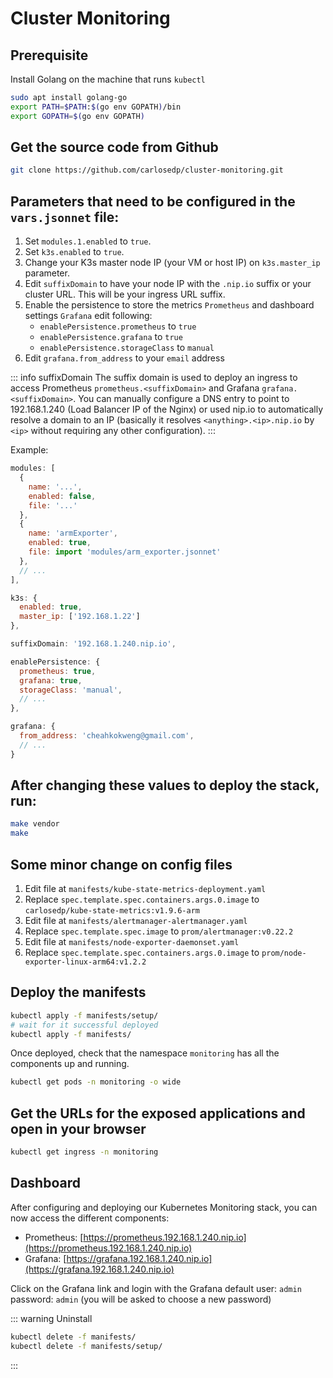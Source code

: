 # Cluster Monitoring

## Prerequisite
Install Golang on the machine that runs `kubectl`
```bash
sudo apt install golang-go
export PATH=$PATH:$(go env GOPATH)/bin
export GOPATH=$(go env GOPATH)
```

## Get the source code from Github

```bash
git clone https://github.com/carlosedp/cluster-monitoring.git
```

## Parameters that need to be configured in the `vars.jsonnet` file:
1. Set `modules.1.enabled` to `true`.
2. Set `k3s.enabled` to `true`.
3. Change your K3s master node IP (your VM or host IP) on `k3s.master_ip` parameter.
4. Edit `suffixDomain` to have your node IP with the `.nip.io` suffix or your cluster URL. This will be your ingress URL suffix.
5. Enable the persistence to store the metrics `Prometheus` and dashboard settings `Grafana` edit following:
   * `enablePersistence.prometheus` to `true`
   * `enablePersistence.grafana` to `true`
   * `enablePersistence.storageClass` to `manual`
6. Edit `grafana.from_address` to your `email` address

::: info suffixDomain
The suffix domain is used to deploy an ingress to access Prometheus `prometheus.<suffixDomain>` 
and Grafana `grafana.<suffixDomain>`. You can manually configure a DNS entry to point to 
192.168.1.240 (Load Balancer IP of the Nginx) or used nip.io to automatically resolve a domain to 
an IP (basically it resolves `<anything>.<ip>.nip.io` by `<ip>` without requiring any other configuration).
:::

Example:
```js
modules: [
  {
    name: '...',
    enabled: false,
    file: '...'
  },
  {
    name: 'armExporter',
    enabled: true,
    file: import 'modules/arm_exporter.jsonnet'
  },
  // ...
],

k3s: {
  enabled: true,
  master_ip: ['192.168.1.22']
},

suffixDomain: '192.168.1.240.nip.io',

enablePersistence: {
  prometheus: true,
  grafana: true,
  storageClass: 'manual',
  // ...
},

grafana: {
  from_address: 'cheahkokweng@gmail.com',
  // ...
}
```

## After changing these values to deploy the stack, run:
```bash
make vendor
make
```

## Some minor change on config files
1. Edit file at `manifests/kube-state-metrics-deployment.yaml`
2. Replace `spec.template.spec.containers.args.0.image` to `carlosedp/kube-state-metrics:v1.9.6-arm`
3. Edit file at `manifests/alertmanager-alertmanager.yaml`
4. Replace `spec.template.spec.image` to `prom/alertmanager:v0.22.2`
5. Edit file at `manifests/node-exporter-daemonset.yaml`
6. Replace `spec.template.spec.containers.args.0.image` to `prom/node-exporter-linux-arm64:v1.2.2`

## Deploy the manifests
```bash
kubectl apply -f manifests/setup/
# wait for it successful deployed
kubectl apply -f manifests/
```

Once deployed, check that the namespace `monitoring` has all the components up and running.
```bash
kubectl get pods -n monitoring -o wide
```

## Get the URLs for the exposed applications and open in your browser
```bash
kubectl get ingress -n monitoring
```

## Dashboard
After configuring and deploying our Kubernetes Monitoring stack, you can now access the different components:
* Prometheus: [https://prometheus.192.168.1.240.nip.io](https://prometheus.192.168.1.240.nip.io)
* Grafana: [https://grafana.192.168.1.240.nip.io](https://grafana.192.168.1.240.nip.io)

Click on the Grafana link and login with the Grafana default user: `admin` password: `admin`
(you will be asked to choose a new password)

::: warning Uninstall
```bash
kubectl delete -f manifests/
kubectl delete -f manifests/setup/
```
:::
